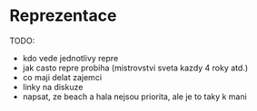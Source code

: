 # Reprezentace

TODO:
- kdo vede jednotlivy repre
- jak casto repre probiha (mistrovstvi sveta kazdy 4 roky atd.)
- co maji delat zajemci
- linky na diskuze
- napsat, ze beach a hala nejsou priorita, ale je to taky k mani

